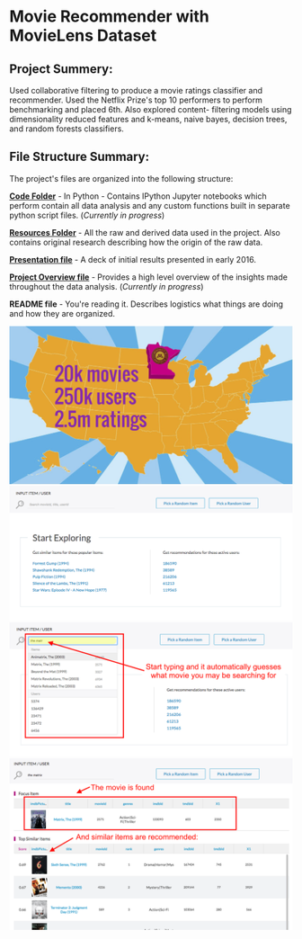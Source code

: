 # Movie Recommender with MovieLens Dataset

## Project Summery: 

Used collaborative filtering to produce a movie ratings classifier and recommender. Used the Netflix Prize's top 10 performers to perform benchmarking and placed 6th. Also explored content- filtering models using dimensionality reduced features and k-means, naive bayes, decision trees, and random forests classifiers.

## File Structure Summary: 

The project's files are organized into the following structure:

**[Code Folder](/Code/)** - In Python - Contains IPython Jupyter notebooks which perform contain all data analysis and any custom functions built in separate python script files. (*Currently in progress*)

**[Resources Folder](/Resources/)** - All the raw and derived data used in the project. Also contains original research describing how the origin of the raw data.

**[Presentation file](Movie_Recomendations_Presentation_2016_May.pdf)** - A deck of initial results presented in early 2016.

**[Project Overview file](Project%20Overview.ipynb)** - Provides a high level overview of the insights made throughout the data analysis. (*Currently in progress*)

**README file** - You're reading it. Describes logistics what things are doing and how they are organized.

<p align="center">
<img src="/Visualizations/movie_stats.png" width="600" />
<img src="/Visualizations/Ranking_Factorization_Recommender_sample_outputA.png" width="600" />
<img src="/Visualizations/Ranking_Factorization_Recommender_sample_outputB.png" width="600" />
<img src="/Visualizations/Ranking_Factorization_Recommender_sample_outputC.png" width="600" />
</p>

